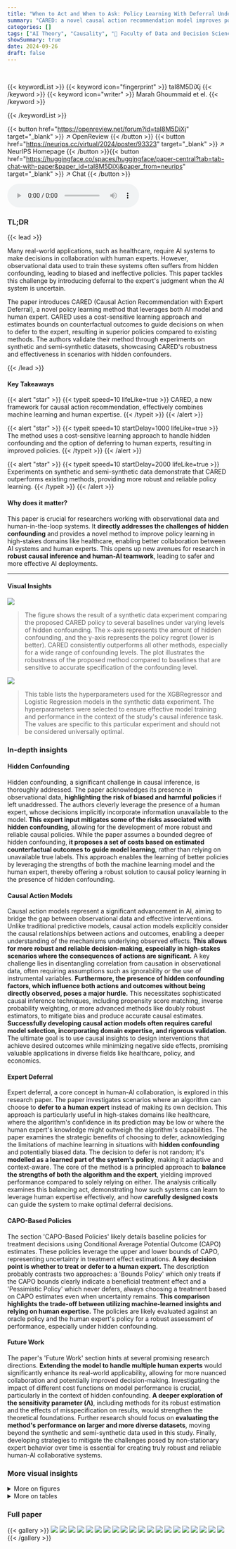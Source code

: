 ```yaml
---
title: "When to Act and When to Ask: Policy Learning With Deferral Under Hidden Confounding"
summary: "CARED: a novel causal action recommendation model improves policy learning by collaborating with human experts and mitigating hidden confounding in observational data."
categories: []
tags: ["AI Theory", "Causality", "🏢 Faculty of Data and Decision Sciences, Technion",]
showSummary: true
date: 2024-09-26
draft: false
---
```


<br>

{{< keywordList >}}
{{< keyword icon="fingerprint" >}} taI8M5DiXj {{< /keyword >}}
{{< keyword icon="writer" >}} Marah Ghoummaid et el. {{< /keyword >}}
 
{{< /keywordList >}}

{{< button href="https://openreview.net/forum?id=taI8M5DiXj" target="_blank" >}}
↗ OpenReview
{{< /button >}}
{{< button href="https://neurips.cc/virtual/2024/poster/93323" target="_blank" >}}
↗ NeurIPS Homepage
{{< /button >}}{{< button href="https://huggingface.co/spaces/huggingface/paper-central?tab=tab-chat-with-paper&paper_id=taI8M5DiXj&paper_from=neurips" target="_blank" >}}
↗ Chat
{{< /button >}}



<audio controls>
    <source src="https://ai-paper-reviewer.com/taI8M5DiXj/podcast.wav" type="audio/wav">
    Your browser does not support the audio element.
</audio>


### TL;DR


{{< lead >}}

Many real-world applications, such as healthcare, require AI systems to make decisions in collaboration with human experts.  However, observational data used to train these systems often suffers from hidden confounding, leading to biased and ineffective policies.  This paper tackles this challenge by introducing deferral to the expert's judgment when the AI system is uncertain. 

The paper introduces CARED (Causal Action Recommendation with Expert Deferral), a novel policy learning method that leverages both AI model and human expert.  CARED uses a cost-sensitive learning approach and estimates bounds on counterfactual outcomes to guide decisions on when to defer to the expert, resulting in superior policies compared to existing methods. The authors validate their method through experiments on synthetic and semi-synthetic datasets, showcasing CARED's robustness and effectiveness in scenarios with hidden confounders.

{{< /lead >}}


#### Key Takeaways

{{< alert "star" >}}
{{< typeit speed=10 lifeLike=true >}} CARED, a new framework for causal action recommendation, effectively combines machine learning and human expertise. {{< /typeit >}}
{{< /alert >}}

{{< alert "star" >}}
{{< typeit speed=10 startDelay=1000 lifeLike=true >}} The method uses a cost-sensitive learning approach to handle hidden confounding and the option of deferring to human experts, resulting in improved policies. {{< /typeit >}}
{{< /alert >}}

{{< alert "star" >}}
{{< typeit speed=10 startDelay=2000 lifeLike=true >}} Experiments on synthetic and semi-synthetic data demonstrate that CARED outperforms existing methods, providing more robust and reliable policy learning. {{< /typeit >}}
{{< /alert >}}

#### Why does it matter?
This paper is crucial for researchers working with observational data and human-in-the-loop systems.  It **directly addresses the challenges of hidden confounding** and provides a novel method to improve policy learning in high-stakes domains like healthcare, enabling better collaboration between AI systems and human experts. This opens up new avenues for research in **robust causal inference and human-AI teamwork**, leading to safer and more effective AI deployments. 

------
#### Visual Insights



![](https://ai-paper-reviewer.com/taI8M5DiXj/figures_8_1.jpg)

> The figure shows the result of a synthetic data experiment comparing the proposed CARED policy to several baselines under varying levels of hidden confounding.  The x-axis represents the amount of hidden confounding, and the y-axis represents the policy regret (lower is better). CARED consistently outperforms all other methods, especially for a wide range of confounding levels. The plot illustrates the robustness of the proposed method compared to baselines that are sensitive to accurate specification of the confounding level.





![](https://ai-paper-reviewer.com/taI8M5DiXj/tables_5_1.jpg)

> This table lists the hyperparameters used for the XGBRegressor and Logistic Regression models in the synthetic data experiment.  The hyperparameters were selected to ensure effective model training and performance in the context of the study's causal inference task.  The values are specific to this particular experiment and should not be considered universally optimal.





### In-depth insights


#### Hidden Confounding
Hidden confounding, a significant challenge in causal inference, is thoroughly addressed.  The paper acknowledges its presence in observational data, **highlighting the risk of biased and harmful policies** if left unaddressed.  The authors cleverly leverage the presence of a human expert, whose decisions implicitly incorporate information unavailable to the model.  **This expert input mitigates some of the risks associated with hidden confounding**, allowing for the development of more robust and reliable causal policies.  While the paper assumes a bounded degree of hidden confounding, **it proposes a set of costs based on estimated counterfactual outcomes to guide model learning**, rather than relying on unavailable true labels. This approach enables the learning of better policies by leveraging the strengths of both the machine learning model and the human expert, thereby offering a robust solution to causal policy learning in the presence of hidden confounding.

#### Causal Action Models
Causal action models represent a significant advancement in AI, aiming to bridge the gap between observational data and effective interventions. Unlike traditional predictive models, causal action models explicitly consider the causal relationships between actions and outcomes, enabling a deeper understanding of the mechanisms underlying observed effects. **This allows for more robust and reliable decision-making, especially in high-stakes scenarios where the consequences of actions are significant.**  A key challenge lies in disentangling correlation from causation in observational data, often requiring assumptions such as ignorability or the use of instrumental variables.  **Furthermore, the presence of hidden confounding factors, which influence both actions and outcomes without being directly observed, poses a major hurdle.** This necessitates sophisticated causal inference techniques, including propensity score matching, inverse probability weighting, or more advanced methods like doubly robust estimators, to mitigate bias and produce accurate causal estimates.  **Successfully developing causal action models often requires careful model selection, incorporating domain expertise, and rigorous validation.** The ultimate goal is to use causal insights to design interventions that achieve desired outcomes while minimizing negative side effects, promising valuable applications in diverse fields like healthcare, policy, and economics.

#### Expert Deferral
Expert deferral, a core concept in human-AI collaboration, is explored in this research paper.  The paper investigates scenarios where an algorithm can choose to **defer to a human expert** instead of making its own decision. This approach is particularly useful in high-stakes domains like healthcare, where the algorithm's confidence in its prediction may be low or where the human expert's knowledge might outweigh the algorithm's capabilities. The paper examines the strategic benefits of choosing to defer, acknowledging the limitations of machine learning in situations with **hidden confounding** and potentially biased data.  The decision to defer is not random; it's **modelled as a learned part of the system's policy**, making it adaptive and context-aware.  The core of the method is a principled approach to **balance the strengths of both the algorithm and the expert**, yielding improved performance compared to solely relying on either. The analysis critically examines this balancing act, demonstrating how such systems can learn to leverage human expertise effectively, and how **carefully designed costs** can guide the system to make optimal deferral decisions.

#### CAPO-Based Policies
The section 'CAPO-Based Policies' likely details baseline policies for treatment decisions using Conditional Average Potential Outcome (CAPO) estimates.  These policies leverage the upper and lower bounds of CAPO, representing uncertainty in treatment effect estimations.  **A key decision point is whether to treat or defer to a human expert.**  The description probably contrasts two approaches: a 'Bounds Policy' which only treats if the CAPO bounds clearly indicate a beneficial treatment effect and a 'Pessimistic Policy' which never defers, always choosing a treatment based on CAPO estimates even when uncertainty remains.  **This comparison highlights the trade-off between utilizing machine-learned insights and relying on human expertise.** The policies are likely evaluated against an oracle policy and the human expert's policy for a robust assessment of performance, especially under hidden confounding.

#### Future Work
The paper's 'Future Work' section hints at several promising research directions. **Extending the model to handle multiple human experts** would significantly enhance its real-world applicability, allowing for more nuanced collaboration and potentially improved decision-making.  Investigating the impact of different cost functions on model performance is crucial, particularly in the context of hidden confounding.  **A deeper exploration of the sensitivity parameter (Λ)**, including methods for its robust estimation and the effects of misspecification on results, would strengthen the theoretical foundations.  Further research should focus on **evaluating the method's performance on larger and more diverse datasets**, moving beyond the synthetic and semi-synthetic data used in this study. Finally, developing strategies to mitigate the challenges posed by non-stationary expert behavior over time is essential for creating truly robust and reliable human-AI collaborative systems.


### More visual insights

<details>
<summary>More on figures
</summary>


![](https://ai-paper-reviewer.com/taI8M5DiXj/figures_9_1.jpg)

> This figure displays the results of a synthetic data experiment comparing different policy learning methods under varying levels of hidden confounding (A).  Lower policy regret indicates better performance. The x-axis represents the MSM parameter, and the true value (A0) is marked.  Several baselines are included: the human expert's policy, an IPW approach without deferral (CRLogit), an IPW approach with deferral (ConfHAI), and policies derived from CAPO bounds. The oracle policy (optimal) provides a benchmark.  CARED shows superior performance across various A values.


![](https://ai-paper-reviewer.com/taI8M5DiXj/figures_9_2.jpg)

> This figure displays the results of the IHDP Hidden Confounding experiment.  Figure 2a shows how the policy value of different methods (CARED, ConfHAI, CRLogit, etc.) changes with different levels of hidden confounding (parameter A). Figure 2b illustrates the relationship between policy value and deferral rate across multiple methods, demonstrating the trade-offs between machine learning and expert input.


![](https://ai-paper-reviewer.com/taI8M5DiXj/figures_13_1.jpg)

> This figure illustrates two scenarios in the context of CAPO (Conditional Average Potential Outcome) intervals.  The top panel shows an example where the CAPO intervals for treatments 0 and 1 do not overlap. The bottom panel depicts the general case, again highlighting non-overlapping intervals. The figure serves to visually represent the conditions under which the proposed cost function's behavior is straightforward in guiding the model towards the optimal action and when deferral to an expert would be favored. These scenarios are discussed in Appendix A.


![](https://ai-paper-reviewer.com/taI8M5DiXj/figures_14_1.jpg)

> This figure visualizes two examples where the CAPO (Conditional Average Potential Outcome) intervals overlap.  It illustrates how the overlap affects the cost calculations in the CARED (Causal Action Recommendation with Expert Deferral) model, specifically highlighting the scenarios where the model will choose to defer the decision to an expert or take action itself based on cost-sensitive analysis. The figure aids understanding of how the algorithm handles uncertainty in outcome estimations.


</details>




<details>
<summary>More on tables
</summary>


![](https://ai-paper-reviewer.com/taI8M5DiXj/tables_20_1.jpg)
> This table lists the hyperparameters used for the XGBRegressor and Logistic Regression models in the synthetic data experiment.  The hyperparameters were chosen to optimize model performance in this specific dataset.  The values shown were determined through prior experimentation and analysis, though the exact process for tuning these parameters is not described in detail within the paper.  The table provides a concise summary for reproducibility of the experiments.

![](https://ai-paper-reviewer.com/taI8M5DiXj/tables_21_1.jpg)
> This table shows the hyperparameter settings used for the XGBRegressor and Logistic Regression models in the IHDP experiment.  The hyperparameters were tuned for each uncertainty level using a hyperparameter search algorithm (ray.tune).  The settings listed here are those that yielded the best performance.

</details>




### Full paper

{{< gallery >}}
<img src="https://ai-paper-reviewer.com/taI8M5DiXj/1.png" class="grid-w50 md:grid-w33 xl:grid-w25" />
<img src="https://ai-paper-reviewer.com/taI8M5DiXj/2.png" class="grid-w50 md:grid-w33 xl:grid-w25" />
<img src="https://ai-paper-reviewer.com/taI8M5DiXj/3.png" class="grid-w50 md:grid-w33 xl:grid-w25" />
<img src="https://ai-paper-reviewer.com/taI8M5DiXj/4.png" class="grid-w50 md:grid-w33 xl:grid-w25" />
<img src="https://ai-paper-reviewer.com/taI8M5DiXj/5.png" class="grid-w50 md:grid-w33 xl:grid-w25" />
<img src="https://ai-paper-reviewer.com/taI8M5DiXj/6.png" class="grid-w50 md:grid-w33 xl:grid-w25" />
<img src="https://ai-paper-reviewer.com/taI8M5DiXj/7.png" class="grid-w50 md:grid-w33 xl:grid-w25" />
<img src="https://ai-paper-reviewer.com/taI8M5DiXj/8.png" class="grid-w50 md:grid-w33 xl:grid-w25" />
<img src="https://ai-paper-reviewer.com/taI8M5DiXj/9.png" class="grid-w50 md:grid-w33 xl:grid-w25" />
<img src="https://ai-paper-reviewer.com/taI8M5DiXj/10.png" class="grid-w50 md:grid-w33 xl:grid-w25" />
<img src="https://ai-paper-reviewer.com/taI8M5DiXj/11.png" class="grid-w50 md:grid-w33 xl:grid-w25" />
<img src="https://ai-paper-reviewer.com/taI8M5DiXj/12.png" class="grid-w50 md:grid-w33 xl:grid-w25" />
<img src="https://ai-paper-reviewer.com/taI8M5DiXj/13.png" class="grid-w50 md:grid-w33 xl:grid-w25" />
<img src="https://ai-paper-reviewer.com/taI8M5DiXj/14.png" class="grid-w50 md:grid-w33 xl:grid-w25" />
<img src="https://ai-paper-reviewer.com/taI8M5DiXj/15.png" class="grid-w50 md:grid-w33 xl:grid-w25" />
<img src="https://ai-paper-reviewer.com/taI8M5DiXj/16.png" class="grid-w50 md:grid-w33 xl:grid-w25" />
<img src="https://ai-paper-reviewer.com/taI8M5DiXj/17.png" class="grid-w50 md:grid-w33 xl:grid-w25" />
<img src="https://ai-paper-reviewer.com/taI8M5DiXj/18.png" class="grid-w50 md:grid-w33 xl:grid-w25" />
<img src="https://ai-paper-reviewer.com/taI8M5DiXj/19.png" class="grid-w50 md:grid-w33 xl:grid-w25" />
<img src="https://ai-paper-reviewer.com/taI8M5DiXj/20.png" class="grid-w50 md:grid-w33 xl:grid-w25" />
{{< /gallery >}}